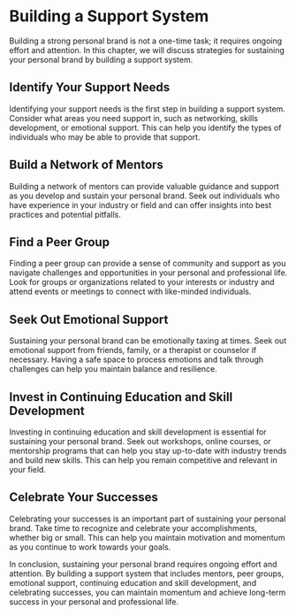 Building a Support System
====================================================================

Building a strong personal brand is not a one-time task; it requires ongoing effort and attention. In this chapter, we will discuss strategies for sustaining your personal brand by building a support system.

Identify Your Support Needs
---------------------------

Identifying your support needs is the first step in building a support system. Consider what areas you need support in, such as networking, skills development, or emotional support. This can help you identify the types of individuals who may be able to provide that support.

Build a Network of Mentors
--------------------------

Building a network of mentors can provide valuable guidance and support as you develop and sustain your personal brand. Seek out individuals who have experience in your industry or field and can offer insights into best practices and potential pitfalls.

Find a Peer Group
-----------------

Finding a peer group can provide a sense of community and support as you navigate challenges and opportunities in your personal and professional life. Look for groups or organizations related to your interests or industry and attend events or meetings to connect with like-minded individuals.

Seek Out Emotional Support
--------------------------

Sustaining your personal brand can be emotionally taxing at times. Seek out emotional support from friends, family, or a therapist or counselor if necessary. Having a safe space to process emotions and talk through challenges can help you maintain balance and resilience.

Invest in Continuing Education and Skill Development
----------------------------------------------------

Investing in continuing education and skill development is essential for sustaining your personal brand. Seek out workshops, online courses, or mentorship programs that can help you stay up-to-date with industry trends and build new skills. This can help you remain competitive and relevant in your field.

Celebrate Your Successes
------------------------

Celebrating your successes is an important part of sustaining your personal brand. Take time to recognize and celebrate your accomplishments, whether big or small. This can help you maintain motivation and momentum as you continue to work towards your goals.

In conclusion, sustaining your personal brand requires ongoing effort and attention. By building a support system that includes mentors, peer groups, emotional support, continuing education and skill development, and celebrating successes, you can maintain momentum and achieve long-term success in your personal and professional life.

